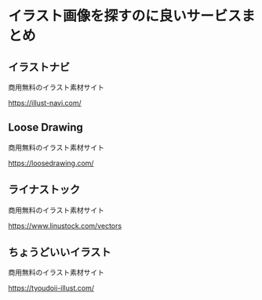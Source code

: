 # イラスト画像を探すのに良いサービスまとめ

## イラストナビ

商用無料のイラスト素材サイト

https://illust-navi.com/

## Loose Drawing

商用無料のイラスト素材サイト

https://loosedrawing.com/

## ライナストック

商用無料のイラスト素材サイト

https://www.linustock.com/vectors

## ちょうどいいイラスト

商用無料のイラスト素材サイト

https://tyoudoii-illust.com/

